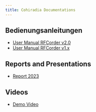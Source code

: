 ```yaml
---
title: Cohiradia Documentations
---
```

## Bedienungsanleitungen
* [User Manual RFCorder v2.0](https://cohiradia.radiomuseum.org/download/docs/RFCorder_v2_0_User_manual_en.pdf)
* [User Manual RFCorder v1.x](https://cohiradia.radiomuseum.org/download/docs/COHIRADIA_users_guide_V3_en.pdf)

## Reports and Presentations
* [Report 2023](https://cohiradia.radiomuseum.org/download/docs/Documentation/COHIRADIA_Report2023_dt.pdf)

## Videos
* [Demo Video](https://cohiradia.radiomuseum.org/download/docs/COHIRADIA_Demovideo_v1.mp4)
